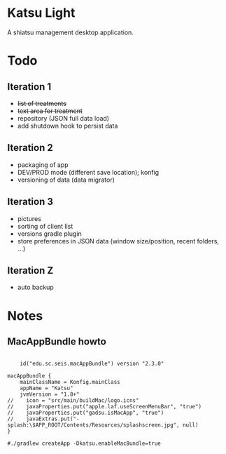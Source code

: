 # Katsu Light

A shiatsu management desktop application.

# Todo

## Iteration 1

* ~~list of treatments~~
* ~~text area for treatment~~
* repository (JSON full data load)
* add shutdown hook to persist data

## Iteration 2

* packaging of app
* DEV/PROD mode (different save location); konfig
* versioning of data (data migrator)

## Iteration 3

* pictures
* sorting of client list
* versions gradle plugin
* store preferences in JSON data (window size/position, recent folders, ...)

## Iteration Z

* auto backup


# Notes

## MacAppBundle howto

```

    id("edu.sc.seis.macAppBundle") version "2.3.0"

macAppBundle {
    mainClassName = Konfig.mainClass
    appName = "Katsu"
    jvmVersion = "1.8+"
//    icon = "src/main/buildMac/logo.icns"
//    javaProperties.put("apple.laf.useScreenMenuBar", "true")
//    javaProperties.put("gadsu.isMacApp", "true")
//    javaExtras.put("-splash:\$APP_ROOT/Contents/Resources/splashscreen.jpg", null)
}

#./gradlew createApp -Dkatsu.enableMacBundle=true
```